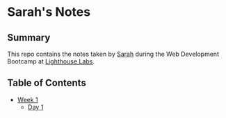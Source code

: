 # Sarah's Notes

## Summary
This repo contains the notes taken by [Sarah](https://github.com/sawrrawr) during the Web Development Bootcamp at [Lighthouse Labs](https://www.lighthouselabs.ca/).

## Table of Contents
* [Week 1](/Week_1)
  * [Day 1](/Week_1/Day_1)
